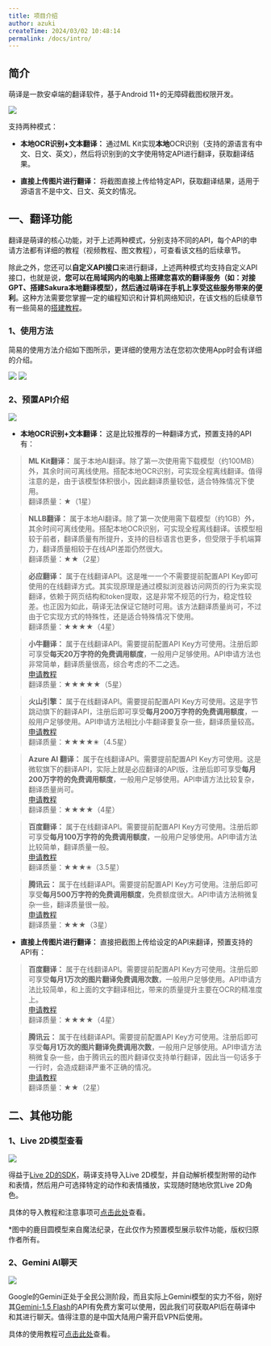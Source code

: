 ```yaml
---
title: 项目介绍
author: azuki
createTime: 2024/03/02 10:48:14
permalink: /docs/intro/
---
```


## 简介

萌译是一款安卓端的翻译软件，基于Android 11+的无障碍截图权限开发。

<img src="https://img.moetranslate.top/intro_display.png"/>

支持两种模式：

- **本地OCR识别+文本翻译：** 通过ML Kit实现**本地**OCR识别（支持的源语言有中文、日文、英文），然后将识别到的文字使用特定API进行翻译，获取翻译结果。

- **直接上传图片进行翻译：** 将截图直接上传给特定API，获取翻译结果，适用于源语言不是中文、日文、英文的情况。

## 一、翻译功能

翻译是萌译的核心功能，对于上述两种模式，分别支持不同的API，每个API的申请方法都有详细的教程（视频教程、图文教程），可查看该文档的后续章节。

除此之外，您还可以**自定义API接口**来进行翻译，上述两种模式均支持自定义API接口，也就是说，**您可以在局域网内的电脑上搭建您喜欢的翻译服务（如：对接GPT、搭建Sakura本地翻译模型），然后通过萌译在手机上享受这些服务带来的便利**。这种方法需要您掌握一定的编程知识和计算机网络知识，在该文档的后续章节有一些简易的[搭建教程](https://www.moetranslate.top/docs/translationapi/customtext/)。

### 1、使用方法

简易的使用方法介绍如下图所示，更详细的使用方法在您初次使用App时会有详细的介绍。

<img src="https://img.moetranslate.top/intro_menu.png"/>

<img src="https://img.moetranslate.top/intro_use.png"/>

### 2、预置API介绍

<img src="https://img.moetranslate.top/intro_API.png"/>

- **本地OCR识别+文本翻译：** 这是比较推荐的一种翻译方式，预置支持的API有：

> **ML Kit翻译：** 属于本地AI翻译。除了第一次使用需下载模型（约100MB）外，其余时间可离线使用。搭配本地OCR识别，可实现全程离线翻译。值得注意的是，由于该模型体积很小，因此翻译质量较低，适合特殊情况下使用。  
> 翻译质量：★（1星）

> **NLLB翻译：** 属于本地AI翻译。除了第一次使用需下载模型（约1GB）外，其余时间可离线使用。搭配本地OCR识别，可实现全程离线翻译。该模型相较于前者，翻译质量有所提升，支持的目标语言也更多，但受限于手机端算力，翻译质量相较于在线API差距仍然很大。  
> 翻译质量：★★（2星）

> **必应翻译：** 属于在线翻译API。这是唯一一个不需要提前配置API Key即可使用的在线翻译方式。其实现原理是通过模拟浏览器访问网页的行为来实现翻译，依赖于网页结构和token提取，这是非常不规范的行为，稳定性较差。也正因为如此，萌译无法保证它随时可用。该方法翻译质量尚可，不过由于它实现方式的特殊性，还是适合特殊情况下使用。  
> 翻译质量：★★★★（4星）

> **小牛翻译：** 属于在线翻译API。需要提前配置API Key方可使用。注册后即可享受**每天20万字符的免费调用额度**，一般用户足够使用。API申请方法也非常简单，翻译质量很高，综合考虑的不二之选。  
> [申请教程](https://www.moetranslate.top/docs/translationapi/niutrans/)  
> 翻译质量：★★★★★（5星）

> **火山引擎：** 属于在线翻译API。需要提前配置API Key方可使用。这是字节跳动旗下的翻译API，注册后即可享受**每月200万字符的免费调用额度**，一般用户足够使用。API申请方法相比小牛翻译要复杂一些，翻译质量较高。  
> [申请教程](https://www.moetranslate.top/docs/translationapi/volc/)  
> 翻译质量：★★★★✬（4.5星）

> **Azure AI 翻译：** 属于在线翻译API。需要提前配置API Key方可使用。这是微软旗下的翻译API，实际上就是必应翻译的API版，注册后即可享受**每月200万字符的免费调用额度**，一般用户足够使用。API申请方法比较复杂，翻译质量尚可。  
> [申请教程](https://www.moetranslate.top/docs/translationapi/azure/)  
> 翻译质量：★★★★（4星）

> **百度翻译：** 属于在线翻译API。需要提前配置API Key方可使用。注册后即可享受**每月100万字符的免费调用额度**，一般用户足够使用。API申请方法比较简单，翻译质量一般。  
> [申请教程](https://www.moetranslate.top/docs/translationapi/baidu/)  
> 翻译质量：★★★✬（3.5星）

> **腾讯云：** 属于在线翻译API。需要提前配置API Key方可使用。注册后即可享受**每月500万字符的免费调用额度**，免费额度很大。API申请方法稍微复杂一些，翻译质量很一般。  
> [申请教程](https://www.moetranslate.top/docs/translationapi/tencent/)  
> 翻译质量：★★★（3星）

- **直接上传图片进行翻译：** 直接把截图上传给设定的API来翻译，预置支持的API有：

> **百度翻译：** 属于在线翻译API。需要提前配置API Key方可使用。注册后即可享受**每月1万次的图片翻译免费调用次数**，一般用户足够使用。API申请方法比较简单，和上面的文字翻译相比，带来的质量提升主要在OCR的精准度上。  
> [申请教程](https://www.moetranslate.top/docs/translationapi/baidu/)  
> 翻译质量：★★★★（4星）

> **腾讯云：** 属于在线翻译API。需要提前配置API Key方可使用。注册后即可享受**每月1万次的图片翻译免费调用次数**，一般用户足够使用。API申请方法稍微复杂一些，由于腾讯云的图片翻译仅支持单行翻译，因此当一句话多于一行时，会造成翻译严重不正确的情况。  
> [申请教程](https://www.moetranslate.top/docs/translationapi/tencent/)  
> 翻译质量：★★（2星）

## 二、其他功能

### 1、Live 2D模型查看

<img src="https://img.moetranslate.top/intro_l2d.png"/>

得益于[Live 2D的SDK](https://www.live2d.com/sdk/about/)，萌译支持导入Live 2D模型，并自动解析模型附带的动作和表情，然后用户可选择特定的动作和表情播放，实现随时随地欣赏Live 2D角色。

具体的导入教程和注意事项可[点击此处](https://www.moetranslate.top/docs/live2d/importmodel/)查看。

\*图中的鹿目圆模型来自魔法纪录，在此仅作为预置模型展示软件功能，版权归原作者所有。

### 2、Gemini AI聊天

<img src="https://img.moetranslate.top/intro_gemini.png"/>

Google的Gemini正处于全民公测阶段，而且实际上Gemini模型的实力不俗，刚好其[Gemini-1.5 Flash](https://ai.google.dev/pricing#1_5flash)的API有免费方案可以使用，因此我们可获取API后在萌译中和其进行聊天。值得注意的是中国大陆用户需开启VPN后使用。

具体的使用教程可[点击此处](https://www.moetranslate.top/docs/gemini/apiapplication/)查看。